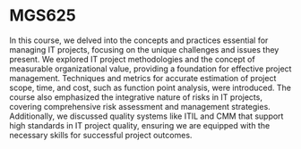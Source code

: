 # MGS625

In this course, we delved into the concepts and practices essential for managing IT projects, focusing on the unique challenges and issues they present. We explored IT project methodologies and the concept of measurable organizational value, providing a foundation for effective project management. Techniques and metrics for accurate estimation of project scope, time, and cost, such as function point analysis, were introduced. The course also emphasized the integrative nature of risks in IT projects, covering comprehensive risk assessment and management strategies. Additionally, we discussed quality systems like ITIL and CMM that support high standards in IT project quality, ensuring we are equipped with the necessary skills for successful project outcomes.
